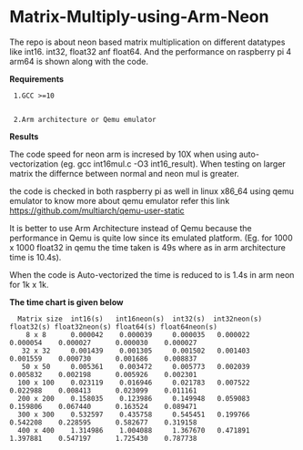 # Matrix-Multiply-using-Arm-Neon

The repo is about neon based matrix multiplication on different datatypes like int16. int32, float32 anf float64. And the performance on raspberry pi 4 arm64 is shown along with the code.

**Requirements**

  	 1.GCC >=10
     
     
     2.Arm architecture or Qemu emulator
 
**Results**
 
The code speed for neon arm is incresed by 10X when using auto-vectorization (eg. gcc int16mul.c -O3 int16_result). 
When testing on larger matrix the differnce between normal and neon mul is greater.

the code is checked in both raspberry pi as well in linux x86_64 using qemu emulator
to know more about qemu emulator refer this link https://github.com/multiarch/qemu-user-static

It is better to use Arm Architecture instead of Qemu because the performance in Qemu is quite low since its  emulated platform. (Eg. for 1000 x 1000 float32 in qemu the time taken is 49s where as in arm architecture time is 10.4s). 

When the code is Auto-vectorized the time is reduced to is 1.4s in arm neon for 1k x 1k.

**The time chart is given below**

      Matrix size  int16(s)   int16neon(s)  int32(s)  int32neon(s) float32(s) float32neon(s) float64(s) float64neon(s) 
        8 x 8      0.000042    0.000039     0.000035   0.000022     0.000054    0.000027      0.000030    0.000027
       32 x 32     0.001439    0.001305     0.001502   0.001403     0.001559    0.000730      0.001686    0.008837
       50 x 50     0.005361    0.003472     0.005773   0.002039     0.005832    0.002198      0.005926    0.002301
      100 x 100    0.023119    0.016946     0.021783   0.007522     0.022988    0.008413      0.023099    0.011161
      200 x 200    0.158035    0.123986     0.149948   0.059083     0.159806    0.067440      0.163524    0.089471
      300 x 300    0.532597    0.435758     0.545451   0.199766     0.542208    0.228595      0.582677    0.319158
      400 x 400    1.314986    1.004088     1.367670   0.471891     1.397881    0.547197      1.725430    0.787738
      


